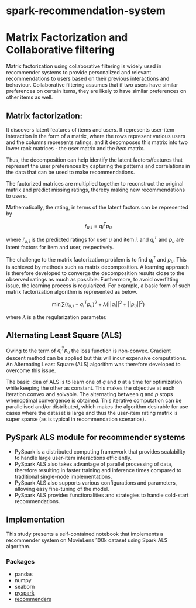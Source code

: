 # spark-recommendation-system

# Matrix Factorization and Collaborative filtering

Matrix factorization using collaborative filtering is widely used in recommender systems to provide personalized and relevant recommendations to users based on their previous interactions and behaviour. Collaborative filtering assumes that if two users have similar preferences on certain items, they are likely to have similar preferences on other items as well.

## Matrix factorization:
It discovers latent features of items and users. It represents user-item interaction in the form of a  matrix, where the rows represent various users and the columns represents ratings, and it decomposes this matrix into two lower rank matrices - the *user* matrix and the *item* matrix.

Thus, the decomposition can help identify the latent factors/features that represent the user preferences by capturing the patterns and correlations in the data that can be used to make recommendations.

The factorized matrices are multiplied together to reconstruct the original matrix and predict missing ratings, thereby making new recommendations to users. 

Mathematically, the rating, in terms of the latent factors can be represented by

$$\hat r_{u,i} = q_{i}^{T}p_{u}$$

where $\hat r_{u,i}$ is the predicted ratings for user $u$ and item $i$, and $q_{i}^{T}$ and $p_{u}$ are latent factors for item and user, respectively.

The challenge to the matrix factorization problem is to find $q_{i}^{T}$ and $p_{u}$. This is achieved by methods such as matrix decomposition. A learning approach is therefore developed to converge the decomposition results close to the observed ratings as much as possible. Furthermore, to avoid overfitting issue, the learning process is regularized. For example, a basic form of such matrix factorization algorithm is represented as below.

$$\min\sum(r_{u,i} - q_{i}^{T}p_{u})^2 + \lambda(||q_{i}||^2 + ||p_{u}||^2)$$

where $\lambda$ is a the regularization parameter. 

## Alternating Least Square (ALS)

Owing to the term of $q_{i}^{T}p_{u}$ the loss function is non-convex. Gradient descent method can be applied but this will incur expensive computations. An Alternating Least Square (ALS) algorithm was therefore developed to overcome this issue. 

The basic idea of ALS is to learn one of $q$ and $p$ at a time for optimization while keeping the other as constant. This makes the objective at each iteration convex and solvable. The alternating between $q$ and $p$ stops whenoptimal convergence is obtained. This iterative computation can be parallelised and/or distributed, which makes the algorithm desirable for use cases where the dataset is large and thus the user-item rating matrix is super sparse (as is typical in recommendation scenarios).

## PySpark ALS module for recommender systems

- PySpark is a distributed computing framework that provides scalability to handle large user-item interactions efficiently.
- PySpark ALS also takes advantage of parallel processing of data, therefore resulting in faster training and inference times compared to traditional single-node implementations. 
- PySpark ALS also supports various configurations and parameters, allowing easy fine-tuning of the model. 
- PySpark ALS provides functionalities and strategies to handle cold-start recommendations.

## Implementation

This study presents a self-contained notebook that implements a recommender system on MovieLens 100k dataset using Spark ALS algorithm. 

### Packages

- pandas
- numpy
- seaborn
- [pyspark](https://spark.apache.org/docs/latest/api/python/)
- [recommenders](https://github.com/microsoft/recommenders)


